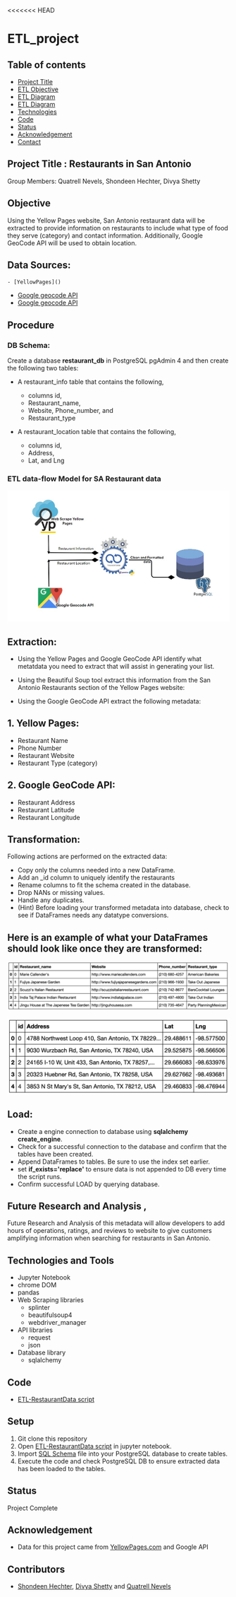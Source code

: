 <<<<<<< HEAD
# ETL_project


## Table of contents
* [Project Title ](#project-title)
* [ETL Objective](#etl-objective)
* [ETL Diagram](#etl-diagram)
* [ETL Diagram](#etl-diagram)
* [Technologies](#technologies)
* [Code](#code)
* [Status](#status)
* [Acknowledgement ](#acknowledgement )
* [Contact](#contact)



## Project Title : Restaurants in San Antonio

Group Members: Quatrell Nevels, Shondeen Hechter, Divya Shetty


## Objective

Using the Yellow Pages website, San Antonio restaurant data will be extracted to provide information on restaurants to include what type of food they serve (category) and contact information. Additionally, Google GeoCode API will be used to obtain location.

## Data Sources:
	- [YellowPages]()
- [Google geocode API](https://www.yellowpages.com/search?search_terms=restaurants&geo_location_terms=San+Antonio%2C+TX)
- [Google geocode API](https://maps.googleapis.com/maps/api/geocode/json)



## Procedure
### DB Schema:
Create a database __restaurant_db__ in PostgreSQL pgAdmin 4 and then create the following two tables:

- A restaurant_info table that contains the following,
	*  columns id, 
	* Restaurant_name, 
	* Website, Phone_number, and 
	* Restaurant_type

- A restaurant_location table that contains the following,
	* columns id, 
	* Address, 
	* Lat, and Lng


### ETL data-flow Model for SA Restaurant data
![ETL data flow model](./Images/ETL-diagram.jpg)
 
## Extraction:

* Using the Yellow Pages and Google GeoCode API identify what metatdata you need to extract that will assist in generating your list.

* Using the Beautiful Soup tool extract this information from the San Antonio Restaurants section of the Yellow Pages website:

* Using the Google GeoCode API extract the following metadata:

## 1. Yellow Pages:
* Restaurant Name
* Phone Number
* Restaurant Website
* Restaurant Type (category)

## 2. Google GeoCode API:
* Restaurant Address
* Restaurant Latitude
* Restaurant Longitude


## Transformation: 
Following actions are performed on the extracted data:

* Copy only the columns needed into a new DataFrame.
* Add an _id column to uniquely identify the restaurants
* Rename columns to fit the schema created in the database.
* Drop NANs or missing values.
* Handle any duplicates.
* (Hint) Before loading your transformed metadata into database, check to see if DataFrames needs any datatype conversions.

## Here is an example of what your DataFrames should look like once they are transformed:

![Restaurant Info](./Images/Restaurant_Info_Columns.png)

![Restaurant Location](./Images/Restaurant_Location_Columns.png)

## Load:

* Create a engine connection to database using __sqlalchemy create_engine__.
* Check for a successful connection to the database and confirm that the tables have been created.
* Append DataFrames to tables. Be sure to use the index set earlier.
* set __if_exists='replace'__ to ensure data is not appended to DB every time the script runs.
* Confirm successful LOAD by querying database.


## Future Research and Analysis , 

Future Research and Analysis of this metadata will allow developers to add hours of operations, ratings, and reviews to website to give customers amplifying information when searching for restaurants in San Antonio. 


## Technologies and Tools
* Jupyter Notebook
* chrome DOM
* pandas
* Web Scraping libraries
	* splinter
	* beautifulsoup4
	* webdriver_manager
* API libraries
	* request
	* json
* Database library
	* sqlalchemy
	
	

## Code 
- [ETL-RestaurantData script](/ETL-RestaurantData.ipynb)



## Setup
1. Git clone this repository
2. Open [ETL-RestaurantData script](/ETL-RestaurantData.ipynb) in jupyter notebook.
3. Import [SQL Schema](/schema.sql) file into your PostgreSQL database to create tables.
4. Execute the code and check PostgreSQL DB to ensure extracted data has been loaded to the tables.


## Status
Project Complete

## Acknowledgement 
- Data for this project came from [YellowPages.com](https://www.yellowpages.com/search?search_terms=restaurants&geo_location_terms=San+Antonio%2C+TX) and Google API


## Contributors
- [Shondeen Hechter](https://github.com/shechter430), [Divya Shetty](https://github.com/divya-gh) and
[Quatrell Nevels](https://github.com/qrnevel)  



 






















